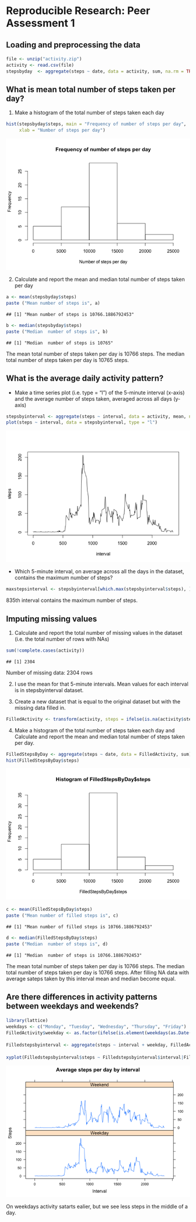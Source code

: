 # Reproducible Research: Peer Assessment 1


## Loading and preprocessing the data

```r
file <- unzip("activity.zip")
activity <- read.csv(file)
stepsbyday  <- aggregate(steps ~ date, data = activity, sum, na.rm = TRUE)
```

## What is mean total number of steps taken per day?
1. Make a histogram of the total number of steps taken each day


```r
hist(stepsbyday$steps, main = "Frequency of number of steps per day", 
     xlab = "Number of steps per day")
```

![](PA1_template_files/figure-html/unnamed-chunk-2-1.png) 

2. Calculate and report the mean and median total number of steps taken per day


```r
a <- mean(stepsbyday$steps)
paste ("Mean number of steps is", a)
```

```
## [1] "Mean number of steps is 10766.1886792453"
```

```r
b <- median(stepsbyday$steps)
paste ("Median  number of steps is", b)
```

```
## [1] "Median  number of steps is 10765"
```
The mean total number of steps taken per day is 10766 steps.
The median total number of steps taken per day is 10765 steps.

## What is the average daily activity pattern?
* Make a time series plot (i.e. type = “l”) of the 5-minute interval (x-axis) and the average number of steps taken, averaged across all days (y-axis)


```r
stepsbyinterval <- aggregate(steps ~ interval, data = activity, mean, na.rm = TRUE)
plot(steps ~ interval, data = stepsbyinterval, type = "l")
```

![](PA1_template_files/figure-html/unnamed-chunk-4-1.png) 

* Which 5-minute interval, on average across all the days in the dataset, contains the maximum number of steps?


```r
maxstepsinterval <- stepsbyinterval[which.max(stepsbyinterval$steps), ]$interval
```

835th interval contains the maximum number of steps.

## Imputing missing values

1. Calculate and report the total number of missing values in the dataset (i.e. the total number of rows with NAs)

```r
sum(!complete.cases(activity))
```

```
## [1] 2304
```
Number of missing data: 2304 rows

2. I use the mean for that 5-minute intervals. Mean values for each interval is in stepsbyinterval dataset.

3. Create a new dataset that is equal to the original dataset but with the missing data filled in.

```r
FilledActivity <- transform(activity, steps = ifelse(is.na(activity$steps), stepsbyinterval$steps[match(activity$interval, stepsbyinterval$interval)], activity$steps))
```

4. Make a histogram of the total number of steps taken each day and Calculate and report the mean and median total number of steps taken per day.

```r
FilledStepsByDay <- aggregate(steps ~ date, data = FilledActivity, sum)
hist(FilledStepsByDay$steps)
```

![](PA1_template_files/figure-html/unnamed-chunk-8-1.png) 

```r
c <- mean(FilledStepsByDay$steps)
paste ("Mean number of filled steps is", c)
```

```
## [1] "Mean number of filled steps is 10766.1886792453"
```

```r
d <- median(FilledStepsByDay$steps)
paste ("Median  number of steps is", d)
```

```
## [1] "Median  number of steps is 10766.1886792453"
```
The mean total number of steps taken per day is 10766 steps.
The median total number of steps taken per day is 10766 steps.
After filling NA data with average sateps taken by this interval mean and median become equal.

## Are there differences in activity patterns between weekdays and weekends?

```r
library(lattice)
weekdays <- c("Monday", "Tuesday", "Wednesday", "Thursday", "Friday")
FilledActivity$weekday <- as.factor(ifelse(is.element(weekdays(as.Date(FilledActivity$date)),weekdays), "Weekday", "Weekend"))

Filledstepsbyinterval <- aggregate(steps ~ interval + weekday, FilledActivity, mean)

xyplot(Filledstepsbyinterval$steps ~ Filledstepsbyinterval$interval|Filledstepsbyinterval$weekday, main="Average steps per day by interval",xlab="Interval", ylab="Steps",layout=c(1,2), type="l")
```

![](PA1_template_files/figure-html/unnamed-chunk-9-1.png) 

On weekdays activity satarts ealier, but we see less steps in the middle of a day.
